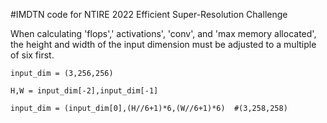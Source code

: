 #IMDTN
code for NTIRE 2022 Efficient Super-Resolution Challenge

When calculating 'flops',' activations', 'conv', and 'max memory allocated', the height and width of the input dimension must be adjusted to a multiple of six first.

`input_dim = (3,256,256)`

`H,W = input_dim[-2],input_dim[-1]`

`input_dim = (input_dim[0],(H//6+1)*6,(W//6+1)*6)  #(3,258,258)`
